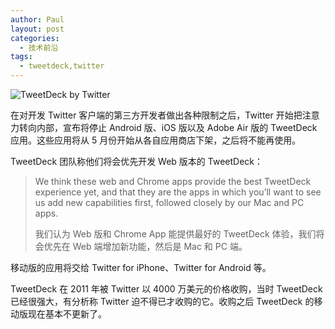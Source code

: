 ```yaml
---
author: Paul
layout: post
categories:
  - 技术前沿
tags:
  - tweetdeck,twitter
---
```




![TweetDeck by Twitter](http://img7.chztv.com/blog/2013-0103/tweetdeck.png)

在对开发 Twitter 客户端的第三方开发者做出各种限制之后，Twitter 开始把注意力转向内部，宣布将停止 Android 版、iOS 版以及 Adobe Air 版的 TweetDeck 应用。这些应用将从 5 月份开始从各自应用商店下架，之后将不能再使用。

TweetDeck 团队称他们将会优先开发 Web 版本的 TweetDeck：

> We think these web and Chrome apps provide the best TweetDeck experience yet, and that they are the apps in which you&rsquo;ll want to see us add new capabilities first, followed closely by our Mac and PC apps.  
> 
> 我们认为 Web 版和 Chrome App 能提供最好的 TweetDeck 体验，我们将会优先在 Web 端增加新功能，然后是 Mac 和 PC 端。

移动版的应用将交给 Twitter for iPhone、Twitter for Android 等。  

TweetDeck 在 2011 年被 Twitter 以 4000 万美元的价格收购，当时 TweetDeck 已经很强大，有分析称 Twitter 迫不得已才收购的它。收购之后 TweetDeck 的移动版现在基本不更新了。